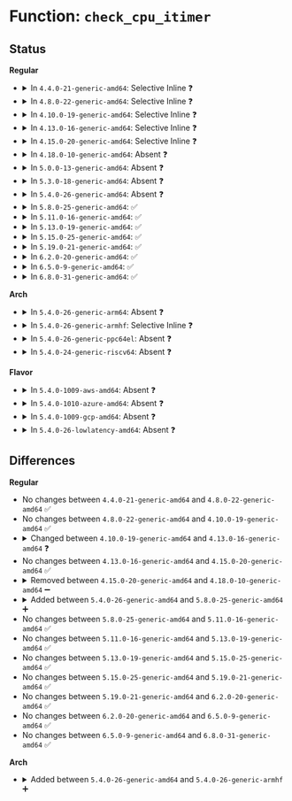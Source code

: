 # Function: <code>check_cpu_itimer</code>

## Status
<b>Regular</b>
<ul>
<li>
<details>
<summary>In <code>4.4.0-21-generic-amd64</code>: Selective Inline ❓</summary>

```c
void check_cpu_itimer(struct task_struct * tsk, struct cpu_itimer * it, long long unsigned int * expires, long long unsigned int cur_time, int signo)
```

```json
{
  "name": "check_cpu_itimer",
  "collision_type": "Unique Static",
  "inline_type": "Selective",
  "funcs": [
    {
      "addr": 18446744071579838784,
      "name": "check_cpu_itimer",
      "external": false,
      "loc": "kernel/time/posix-cpu-timers.c:926",
      "file": "kernel/time/posix-cpu-timers.c",
      "inline": "not declared, inlined",
      "caller_inline": [],
      "caller_func": [
        "kernel/time/posix-cpu-timers.c:run_posix_cpu_timers",
        "kernel/time/posix-cpu-timers.c:run_posix_cpu_timers"
      ]
    }
  ],
  "symbols": [
    {
      "addr": 18446744071579838784,
      "name": "check_cpu_itimer",
      "section": ".text",
      "bind": "STB_LOCAL",
      "size": 315
    }
  ]
}
```
</details>
</li>
<li>
<details>
<summary>In <code>4.8.0-22-generic-amd64</code>: Selective Inline ❓</summary>

```c
void check_cpu_itimer(struct task_struct * tsk, struct cpu_itimer * it, long long unsigned int * expires, long long unsigned int cur_time, int signo)
```

```json
{
  "name": "check_cpu_itimer",
  "collision_type": "Unique Static",
  "inline_type": "Selective",
  "funcs": [
    {
      "addr": 18446744071579867728,
      "name": "check_cpu_itimer",
      "external": false,
      "loc": "kernel/time/posix-cpu-timers.c:899",
      "file": "kernel/time/posix-cpu-timers.c",
      "inline": "not declared, inlined",
      "caller_inline": [],
      "caller_func": [
        "kernel/time/posix-cpu-timers.c:run_posix_cpu_timers",
        "kernel/time/posix-cpu-timers.c:run_posix_cpu_timers"
      ]
    }
  ],
  "symbols": [
    {
      "addr": 18446744071579867728,
      "name": "check_cpu_itimer",
      "section": ".text",
      "bind": "STB_LOCAL",
      "size": 308
    }
  ]
}
```
</details>
</li>
<li>
<details>
<summary>In <code>4.10.0-19-generic-amd64</code>: Selective Inline ❓</summary>

```c
void check_cpu_itimer(struct task_struct * tsk, struct cpu_itimer * it, long long unsigned int * expires, long long unsigned int cur_time, int signo)
```

```json
{
  "name": "check_cpu_itimer",
  "collision_type": "Unique Static",
  "inline_type": "Selective",
  "funcs": [
    {
      "addr": 18446744071579923424,
      "name": "check_cpu_itimer",
      "external": false,
      "loc": "kernel/time/posix-cpu-timers.c:895",
      "file": "kernel/time/posix-cpu-timers.c",
      "inline": "not declared, inlined",
      "caller_inline": [],
      "caller_func": [
        "kernel/time/posix-cpu-timers.c:run_posix_cpu_timers",
        "kernel/time/posix-cpu-timers.c:run_posix_cpu_timers"
      ]
    }
  ],
  "symbols": [
    {
      "addr": 18446744071579923424,
      "name": "check_cpu_itimer",
      "section": ".text",
      "bind": "STB_LOCAL",
      "size": 308
    }
  ]
}
```
</details>
</li>
<li>
<details>
<summary>In <code>4.13.0-16-generic-amd64</code>: Selective Inline ❓</summary>

```c
void check_cpu_itimer(struct task_struct * tsk, struct cpu_itimer * it, u64 * expires, u64 cur_time, int signo)
```

```json
{
  "name": "check_cpu_itimer",
  "collision_type": "Unique Static",
  "inline_type": "Selective",
  "funcs": [
    {
      "addr": 18446744071579932592,
      "name": "check_cpu_itimer",
      "external": false,
      "loc": "kernel/time/posix-cpu-timers.c:872",
      "file": "kernel/time/posix-cpu-timers.c",
      "inline": "not declared, inlined",
      "caller_inline": [],
      "caller_func": [
        "kernel/time/posix-cpu-timers.c:run_posix_cpu_timers",
        "kernel/time/posix-cpu-timers.c:run_posix_cpu_timers"
      ]
    }
  ],
  "symbols": [
    {
      "addr": 18446744071579932592,
      "name": "check_cpu_itimer",
      "section": ".text",
      "bind": "STB_LOCAL",
      "size": 256
    }
  ]
}
```
</details>
</li>
<li>
<details>
<summary>In <code>4.15.0-20-generic-amd64</code>: Selective Inline ❓</summary>

```c
void check_cpu_itimer(struct task_struct * tsk, struct cpu_itimer * it, u64 * expires, u64 cur_time, int signo)
```

```json
{
  "name": "check_cpu_itimer",
  "collision_type": "Unique Static",
  "inline_type": "Selective",
  "funcs": [
    {
      "addr": 18446744071579978112,
      "name": "check_cpu_itimer",
      "external": false,
      "loc": "kernel/time/posix-cpu-timers.c:872",
      "file": "kernel/time/posix-cpu-timers.c",
      "inline": "not declared, inlined",
      "caller_inline": [],
      "caller_func": [
        "kernel/time/posix-cpu-timers.c:run_posix_cpu_timers",
        "kernel/time/posix-cpu-timers.c:run_posix_cpu_timers"
      ]
    }
  ],
  "symbols": [
    {
      "addr": 18446744071579978112,
      "name": "check_cpu_itimer",
      "section": ".text",
      "bind": "STB_LOCAL",
      "size": 258
    }
  ]
}
```
</details>
</li>
<li>
<details>
<summary>In <code>4.18.0-10-generic-amd64</code>: Absent ❓</summary>

```json
{
  "name": "check_cpu_itimer",
  "collision_type": "Unique Static",
  "inline_type": "Selective",
  "funcs": [
    {
      "addr": 18446744071580029216,
      "name": "check_cpu_itimer",
      "external": false,
      "loc": "kernel/time/posix-cpu-timers.c:883",
      "file": "kernel/time/posix-cpu-timers.c",
      "inline": "not declared, inlined",
      "caller_inline": [],
      "caller_func": [
        "kernel/time/posix-cpu-timers.c:run_posix_cpu_timers",
        "kernel/time/posix-cpu-timers.c:run_posix_cpu_timers"
      ]
    }
  ],
  "symbols": [
    {
      "addr": 18446744071580029216,
      "name": "check_cpu_itimer.isra.14",
      "section": ".text",
      "bind": "STB_LOCAL",
      "size": 265
    }
  ]
}
```
</details>
</li>
<li>
<details>
<summary>In <code>5.0.0-13-generic-amd64</code>: Absent ❓</summary>

```json
{
  "name": "check_cpu_itimer",
  "collision_type": "Unique Static",
  "inline_type": "Selective",
  "funcs": [
    {
      "addr": 18446744071580076096,
      "name": "check_cpu_itimer",
      "external": false,
      "loc": "kernel/time/posix-cpu-timers.c:884",
      "file": "kernel/time/posix-cpu-timers.c",
      "inline": "not declared, inlined",
      "caller_inline": [],
      "caller_func": [
        "kernel/time/posix-cpu-timers.c:run_posix_cpu_timers",
        "kernel/time/posix-cpu-timers.c:run_posix_cpu_timers"
      ]
    }
  ],
  "symbols": [
    {
      "addr": 18446744071580076096,
      "name": "check_cpu_itimer.isra.14",
      "section": ".text",
      "bind": "STB_LOCAL",
      "size": 265
    }
  ]
}
```
</details>
</li>
<li>
<details>
<summary>In <code>5.3.0-18-generic-amd64</code>: Absent ❓</summary>

```json
{
  "name": "check_cpu_itimer",
  "collision_type": "Unique Static",
  "inline_type": "Selective",
  "funcs": [
    {
      "addr": 18446744071580119568,
      "name": "check_cpu_itimer",
      "external": false,
      "loc": "kernel/time/posix-cpu-timers.c:883",
      "file": "kernel/time/posix-cpu-timers.c",
      "inline": "not declared, inlined",
      "caller_inline": [],
      "caller_func": [
        "kernel/time/posix-cpu-timers.c:run_posix_cpu_timers",
        "kernel/time/posix-cpu-timers.c:run_posix_cpu_timers"
      ]
    }
  ],
  "symbols": [
    {
      "addr": 18446744071580119568,
      "name": "check_cpu_itimer.isra.0",
      "section": ".text",
      "bind": "STB_LOCAL",
      "size": 261
    }
  ]
}
```
</details>
</li>
<li>
<details>
<summary>In <code>5.4.0-26-generic-amd64</code>: Absent ❓</summary>

```json
{
  "name": "check_cpu_itimer",
  "collision_type": "Unique Static",
  "inline_type": "Selective",
  "funcs": [
    {
      "addr": 18446744071580169152,
      "name": "check_cpu_itimer",
      "external": false,
      "loc": "kernel/time/posix-cpu-timers.c:876",
      "file": "kernel/time/posix-cpu-timers.c",
      "inline": "not declared, inlined",
      "caller_inline": [],
      "caller_func": [
        "kernel/time/posix-cpu-timers.c:run_posix_cpu_timers",
        "kernel/time/posix-cpu-timers.c:run_posix_cpu_timers"
      ]
    }
  ],
  "symbols": [
    {
      "addr": 18446744071580169152,
      "name": "check_cpu_itimer.isra.0",
      "section": ".text",
      "bind": "STB_LOCAL",
      "size": 253
    }
  ]
}
```
</details>
</li>
<li>
<details>
<summary>In <code>5.8.0-25-generic-amd64</code>: ✅</summary>

```c
void check_cpu_itimer(struct task_struct * tsk, struct cpu_itimer * it, u64 * expires, u64 cur_time, int signo)
```

```json
{
  "name": "check_cpu_itimer",
  "collision_type": "Unique Static",
  "inline_type": "No",
  "funcs": [
    {
      "addr": 18446744071580231088,
      "name": "check_cpu_itimer",
      "external": false,
      "loc": "kernel/time/posix-cpu-timers.c:869",
      "file": "kernel/time/posix-cpu-timers.c",
      "inline": "seen, unknown",
      "caller_inline": [],
      "caller_func": [
        "kernel/time/posix-cpu-timers.c:check_process_timers",
        "kernel/time/posix-cpu-timers.c:check_process_timers"
      ]
    }
  ],
  "symbols": [
    {
      "addr": 18446744071580231088,
      "name": "check_cpu_itimer",
      "section": ".text",
      "bind": "STB_LOCAL",
      "size": 237
    }
  ]
}
```
</details>
</li>
<li>
<details>
<summary>In <code>5.11.0-16-generic-amd64</code>: ✅</summary>

```c
void check_cpu_itimer(struct task_struct * tsk, struct cpu_itimer * it, u64 * expires, u64 cur_time, int signo)
```

```json
{
  "name": "check_cpu_itimer",
  "collision_type": "Unique Static",
  "inline_type": "No",
  "funcs": [
    {
      "addr": 18446744071580215344,
      "name": "check_cpu_itimer",
      "external": false,
      "loc": "kernel/time/posix-cpu-timers.c:881",
      "file": "kernel/time/posix-cpu-timers.c",
      "inline": "seen, unknown",
      "caller_inline": [],
      "caller_func": [
        "kernel/time/posix-cpu-timers.c:check_process_timers",
        "kernel/time/posix-cpu-timers.c:check_process_timers"
      ]
    }
  ],
  "symbols": [
    {
      "addr": 18446744071580215344,
      "name": "check_cpu_itimer",
      "section": ".text",
      "bind": "STB_LOCAL",
      "size": 187
    }
  ]
}
```
</details>
</li>
<li>
<details>
<summary>In <code>5.13.0-19-generic-amd64</code>: ✅</summary>

```c
void check_cpu_itimer(struct task_struct * tsk, struct cpu_itimer * it, u64 * expires, u64 cur_time, int signo)
```

```json
{
  "name": "check_cpu_itimer",
  "collision_type": "Unique Static",
  "inline_type": "No",
  "funcs": [
    {
      "addr": 18446744071580220624,
      "name": "check_cpu_itimer",
      "external": false,
      "loc": "kernel/time/posix-cpu-timers.c:881",
      "file": "kernel/time/posix-cpu-timers.c",
      "inline": "seen, unknown",
      "caller_inline": [],
      "caller_func": [
        "kernel/time/posix-cpu-timers.c:check_process_timers",
        "kernel/time/posix-cpu-timers.c:check_process_timers"
      ]
    }
  ],
  "symbols": [
    {
      "addr": 18446744071580220624,
      "name": "check_cpu_itimer",
      "section": ".text",
      "bind": "STB_LOCAL",
      "size": 187
    }
  ]
}
```
</details>
</li>
<li>
<details>
<summary>In <code>5.15.0-25-generic-amd64</code>: ✅</summary>

```c
void check_cpu_itimer(struct task_struct * tsk, struct cpu_itimer * it, u64 * expires, u64 cur_time, int signo)
```

```json
{
  "name": "check_cpu_itimer",
  "collision_type": "Unique Static",
  "inline_type": "No",
  "funcs": [
    {
      "addr": 18446744071580368464,
      "name": "check_cpu_itimer",
      "external": false,
      "loc": "kernel/time/posix-cpu-timers.c:939",
      "file": "kernel/time/posix-cpu-timers.c",
      "inline": "seen, unknown",
      "caller_inline": [],
      "caller_func": [
        "kernel/time/posix-cpu-timers.c:check_process_timers",
        "kernel/time/posix-cpu-timers.c:check_process_timers"
      ]
    }
  ],
  "symbols": [
    {
      "addr": 18446744071580368464,
      "name": "check_cpu_itimer",
      "section": ".text",
      "bind": "STB_LOCAL",
      "size": 184
    }
  ]
}
```
</details>
</li>
<li>
<details>
<summary>In <code>5.19.0-21-generic-amd64</code>: ✅</summary>

```c
void check_cpu_itimer(struct task_struct * tsk, struct cpu_itimer * it, u64 * expires, u64 cur_time, int signo)
```

```json
{
  "name": "check_cpu_itimer",
  "collision_type": "Unique Static",
  "inline_type": "No",
  "funcs": [
    {
      "addr": 18446744071580584640,
      "name": "check_cpu_itimer",
      "external": false,
      "loc": "kernel/time/posix-cpu-timers.c:946",
      "file": "kernel/time/posix-cpu-timers.c",
      "inline": "seen, unknown",
      "caller_inline": [],
      "caller_func": [
        "kernel/time/posix-cpu-timers.c:check_process_timers",
        "kernel/time/posix-cpu-timers.c:check_process_timers"
      ]
    }
  ],
  "symbols": [
    {
      "addr": 18446744071580584640,
      "name": "check_cpu_itimer",
      "section": ".text",
      "bind": "STB_LOCAL",
      "size": 276
    }
  ]
}
```
</details>
</li>
<li>
<details>
<summary>In <code>6.2.0-20-generic-amd64</code>: ✅</summary>

```c
void check_cpu_itimer(struct task_struct * tsk, struct cpu_itimer * it, u64 * expires, u64 cur_time, int signo)
```

```json
{
  "name": "check_cpu_itimer",
  "collision_type": "Unique Static",
  "inline_type": "No",
  "funcs": [
    {
      "addr": 18446744071580846304,
      "name": "check_cpu_itimer",
      "external": false,
      "loc": "kernel/time/posix-cpu-timers.c:946",
      "file": "kernel/time/posix-cpu-timers.c",
      "inline": "seen, unknown",
      "caller_inline": [],
      "caller_func": [
        "kernel/time/posix-cpu-timers.c:check_process_timers",
        "kernel/time/posix-cpu-timers.c:check_process_timers"
      ]
    }
  ],
  "symbols": [
    {
      "addr": 18446744071580846304,
      "name": "check_cpu_itimer",
      "section": ".text",
      "bind": "STB_LOCAL",
      "size": 276
    }
  ]
}
```
</details>
</li>
<li>
<details>
<summary>In <code>6.5.0-9-generic-amd64</code>: ✅</summary>

```c
void check_cpu_itimer(struct task_struct * tsk, struct cpu_itimer * it, u64 * expires, u64 cur_time, int signo)
```

```json
{
  "name": "check_cpu_itimer",
  "collision_type": "Unique Static",
  "inline_type": "No",
  "funcs": [
    {
      "addr": 18446744071580929776,
      "name": "check_cpu_itimer",
      "external": false,
      "loc": "kernel/time/posix-cpu-timers.c:947",
      "file": "kernel/time/posix-cpu-timers.c",
      "inline": "seen, unknown",
      "caller_inline": [],
      "caller_func": [
        "kernel/time/posix-cpu-timers.c:check_process_timers",
        "kernel/time/posix-cpu-timers.c:check_process_timers"
      ]
    }
  ],
  "symbols": [
    {
      "addr": 18446744071580929776,
      "name": "check_cpu_itimer",
      "section": ".text",
      "bind": "STB_LOCAL",
      "size": 276
    }
  ]
}
```
</details>
</li>
<li>
<details>
<summary>In <code>6.8.0-31-generic-amd64</code>: ✅</summary>

```c
void check_cpu_itimer(struct task_struct * tsk, struct cpu_itimer * it, u64 * expires, u64 cur_time, int signo)
```

```json
{
  "name": "check_cpu_itimer",
  "collision_type": "Unique Static",
  "inline_type": "No",
  "funcs": [
    {
      "addr": 18446744071581020384,
      "name": "check_cpu_itimer",
      "external": false,
      "loc": "kernel/time/posix-cpu-timers.c:947",
      "file": "kernel/time/posix-cpu-timers.c",
      "inline": "seen, unknown",
      "caller_inline": [],
      "caller_func": [
        "kernel/time/posix-cpu-timers.c:check_process_timers",
        "kernel/time/posix-cpu-timers.c:check_process_timers"
      ]
    }
  ],
  "symbols": [
    {
      "addr": 18446744071581020384,
      "name": "check_cpu_itimer",
      "section": ".text",
      "bind": "STB_LOCAL",
      "size": 276
    }
  ]
}
```
</details>
</li>
</ul>
<b>Arch</b>
<ul>
<li>
<details>
<summary>In <code>5.4.0-26-generic-arm64</code>: Absent ❓</summary>

```json
{
  "name": "check_cpu_itimer",
  "collision_type": "Unique Static",
  "inline_type": "Selective",
  "funcs": [
    {
      "addr": 18446603336491390272,
      "name": "check_cpu_itimer",
      "external": false,
      "loc": "kernel/time/posix-cpu-timers.c:876",
      "file": "kernel/time/posix-cpu-timers.c",
      "inline": "not declared, inlined",
      "caller_inline": [],
      "caller_func": [
        "kernel/time/posix-cpu-timers.c:run_posix_cpu_timers",
        "kernel/time/posix-cpu-timers.c:run_posix_cpu_timers"
      ]
    }
  ],
  "symbols": [
    {
      "addr": 18446603336491390272,
      "name": "check_cpu_itimer.isra.0",
      "section": ".text",
      "bind": "STB_LOCAL",
      "size": 300
    }
  ]
}
```
</details>
</li>
<li>
<details>
<summary>In <code>5.4.0-26-generic-armhf</code>: Selective Inline ❓</summary>

```c
void check_cpu_itimer(struct task_struct * tsk, struct cpu_itimer * it, u64 * expires, u64 cur_time, int signo)
```

```json
{
  "name": "check_cpu_itimer",
  "collision_type": "Unique Static",
  "inline_type": "Selective",
  "funcs": [
    {
      "addr": 3225388136,
      "name": "check_cpu_itimer",
      "external": false,
      "loc": "kernel/time/posix-cpu-timers.c:876",
      "file": "kernel/time/posix-cpu-timers.c",
      "inline": "not declared, inlined",
      "caller_inline": [],
      "caller_func": [
        "kernel/time/posix-cpu-timers.c:run_posix_cpu_timers",
        "kernel/time/posix-cpu-timers.c:run_posix_cpu_timers"
      ]
    }
  ],
  "symbols": [
    {
      "addr": 3225388136,
      "name": "check_cpu_itimer",
      "section": ".text",
      "bind": "STB_LOCAL",
      "size": 312
    }
  ]
}
```
</details>
</li>
<li>
<details>
<summary>In <code>5.4.0-26-generic-ppc64el</code>: Absent ❓</summary>

```json
{
  "name": "check_cpu_itimer",
  "collision_type": "Unique Static",
  "inline_type": "Selective",
  "funcs": [
    {
      "addr": 13835058055284332624,
      "name": "check_cpu_itimer",
      "external": false,
      "loc": "kernel/time/posix-cpu-timers.c:876",
      "file": "kernel/time/posix-cpu-timers.c",
      "inline": "not declared, inlined",
      "caller_inline": [],
      "caller_func": [
        "kernel/time/posix-cpu-timers.c:run_posix_cpu_timers",
        "kernel/time/posix-cpu-timers.c:run_posix_cpu_timers"
      ]
    }
  ],
  "symbols": [
    {
      "addr": 13835058055284332624,
      "name": "check_cpu_itimer.isra.0",
      "section": ".text",
      "bind": "STB_LOCAL",
      "size": 376
    }
  ]
}
```
</details>
</li>
<li>
<details>
<summary>In <code>5.4.0-24-generic-riscv64</code>: Absent ❓</summary>

```json
{
  "name": "check_cpu_itimer",
  "collision_type": "Unique Static",
  "inline_type": "Selective",
  "funcs": [
    {
      "addr": 18446743936271873278,
      "name": "check_cpu_itimer",
      "external": false,
      "loc": "kernel/time/posix-cpu-timers.c:876",
      "file": "kernel/time/posix-cpu-timers.c",
      "inline": "not declared, inlined",
      "caller_inline": [],
      "caller_func": [
        "kernel/time/posix-cpu-timers.c:run_posix_cpu_timers",
        "kernel/time/posix-cpu-timers.c:run_posix_cpu_timers"
      ]
    }
  ],
  "symbols": [
    {
      "addr": 18446743936271873278,
      "name": "check_cpu_itimer.isra.0",
      "section": ".text",
      "bind": "STB_LOCAL",
      "size": 228
    }
  ]
}
```
</details>
</li>
</ul>
<b>Flavor</b>
<ul>
<li>
<details>
<summary>In <code>5.4.0-1009-aws-amd64</code>: Absent ❓</summary>

```json
{
  "name": "check_cpu_itimer",
  "collision_type": "Unique Static",
  "inline_type": "Selective",
  "funcs": [
    {
      "addr": 18446744071580138352,
      "name": "check_cpu_itimer",
      "external": false,
      "loc": "kernel/time/posix-cpu-timers.c:876",
      "file": "kernel/time/posix-cpu-timers.c",
      "inline": "not declared, inlined",
      "caller_inline": [],
      "caller_func": [
        "kernel/time/posix-cpu-timers.c:run_posix_cpu_timers",
        "kernel/time/posix-cpu-timers.c:run_posix_cpu_timers"
      ]
    }
  ],
  "symbols": [
    {
      "addr": 18446744071580138352,
      "name": "check_cpu_itimer.isra.0",
      "section": ".text",
      "bind": "STB_LOCAL",
      "size": 253
    }
  ]
}
```
</details>
</li>
<li>
<details>
<summary>In <code>5.4.0-1010-azure-amd64</code>: Absent ❓</summary>

```json
{
  "name": "check_cpu_itimer",
  "collision_type": "Unique Static",
  "inline_type": "Selective",
  "funcs": [
    {
      "addr": 18446744071580083504,
      "name": "check_cpu_itimer",
      "external": false,
      "loc": "kernel/time/posix-cpu-timers.c:876",
      "file": "kernel/time/posix-cpu-timers.c",
      "inline": "not declared, inlined",
      "caller_inline": [],
      "caller_func": [
        "kernel/time/posix-cpu-timers.c:run_posix_cpu_timers",
        "kernel/time/posix-cpu-timers.c:run_posix_cpu_timers"
      ]
    }
  ],
  "symbols": [
    {
      "addr": 18446744071580083504,
      "name": "check_cpu_itimer.isra.0",
      "section": ".text",
      "bind": "STB_LOCAL",
      "size": 253
    }
  ]
}
```
</details>
</li>
<li>
<details>
<summary>In <code>5.4.0-1009-gcp-amd64</code>: Absent ❓</summary>

```json
{
  "name": "check_cpu_itimer",
  "collision_type": "Unique Static",
  "inline_type": "Selective",
  "funcs": [
    {
      "addr": 18446744071580129424,
      "name": "check_cpu_itimer",
      "external": false,
      "loc": "kernel/time/posix-cpu-timers.c:876",
      "file": "kernel/time/posix-cpu-timers.c",
      "inline": "not declared, inlined",
      "caller_inline": [],
      "caller_func": [
        "kernel/time/posix-cpu-timers.c:run_posix_cpu_timers",
        "kernel/time/posix-cpu-timers.c:run_posix_cpu_timers"
      ]
    }
  ],
  "symbols": [
    {
      "addr": 18446744071580129424,
      "name": "check_cpu_itimer.isra.0",
      "section": ".text",
      "bind": "STB_LOCAL",
      "size": 253
    }
  ]
}
```
</details>
</li>
<li>
<details>
<summary>In <code>5.4.0-26-lowlatency-amd64</code>: Absent ❓</summary>

```json
{
  "name": "check_cpu_itimer",
  "collision_type": "Unique Static",
  "inline_type": "Selective",
  "funcs": [
    {
      "addr": 18446744071580181344,
      "name": "check_cpu_itimer",
      "external": false,
      "loc": "kernel/time/posix-cpu-timers.c:876",
      "file": "kernel/time/posix-cpu-timers.c",
      "inline": "not declared, inlined",
      "caller_inline": [],
      "caller_func": [
        "kernel/time/posix-cpu-timers.c:run_posix_cpu_timers",
        "kernel/time/posix-cpu-timers.c:run_posix_cpu_timers"
      ]
    }
  ],
  "symbols": [
    {
      "addr": 18446744071580181344,
      "name": "check_cpu_itimer.isra.0",
      "section": ".text",
      "bind": "STB_LOCAL",
      "size": 278
    }
  ]
}
```
</details>
</li>
</ul>

## Differences
<b>Regular</b>
<ul>
<li>
No changes between <code>4.4.0-21-generic-amd64</code> and <code>4.8.0-22-generic-amd64</code> ✅
</li>
<li>
No changes between <code>4.8.0-22-generic-amd64</code> and <code>4.10.0-19-generic-amd64</code> ✅
</li>
<li>
<details>
<summary>Changed between <code>4.10.0-19-generic-amd64</code> and <code>4.13.0-16-generic-amd64</code> ❓</summary>
<ul>
<li>
<b>Param type changed. </b>
<code>long long unsigned int * expires</code> ➡️ <code>u64 * expires</code>
</li>
<li>
<b>Param type changed. </b>
<code>long long unsigned int cur_time</code> ➡️ <code>u64 cur_time</code>
</li>
</ul>
</details>
</li>
<li>
No changes between <code>4.13.0-16-generic-amd64</code> and <code>4.15.0-20-generic-amd64</code> ✅
</li>
<li>
<details>
<summary>Removed between <code>4.15.0-20-generic-amd64</code> and <code>4.18.0-10-generic-amd64</code> ➖</summary>

```c
void check_cpu_itimer(struct task_struct * tsk, struct cpu_itimer * it, u64 * expires, u64 cur_time, int signo)
```
</details>
</li>
<li>
<details>
<summary>Added between <code>5.4.0-26-generic-amd64</code> and <code>5.8.0-25-generic-amd64</code> ➕</summary>

```c
void check_cpu_itimer(struct task_struct * tsk, struct cpu_itimer * it, u64 * expires, u64 cur_time, int signo)
```
</details>
</li>
<li>
No changes between <code>5.8.0-25-generic-amd64</code> and <code>5.11.0-16-generic-amd64</code> ✅
</li>
<li>
No changes between <code>5.11.0-16-generic-amd64</code> and <code>5.13.0-19-generic-amd64</code> ✅
</li>
<li>
No changes between <code>5.13.0-19-generic-amd64</code> and <code>5.15.0-25-generic-amd64</code> ✅
</li>
<li>
No changes between <code>5.15.0-25-generic-amd64</code> and <code>5.19.0-21-generic-amd64</code> ✅
</li>
<li>
No changes between <code>5.19.0-21-generic-amd64</code> and <code>6.2.0-20-generic-amd64</code> ✅
</li>
<li>
No changes between <code>6.2.0-20-generic-amd64</code> and <code>6.5.0-9-generic-amd64</code> ✅
</li>
<li>
No changes between <code>6.5.0-9-generic-amd64</code> and <code>6.8.0-31-generic-amd64</code> ✅
</li>
</ul>
<b>Arch</b>
<ul>
<li>
<details>
<summary>Added between <code>5.4.0-26-generic-amd64</code> and <code>5.4.0-26-generic-armhf</code> ➕</summary>

```c
void check_cpu_itimer(struct task_struct * tsk, struct cpu_itimer * it, u64 * expires, u64 cur_time, int signo)
```
</details>
</li>
</ul>
